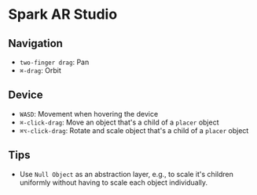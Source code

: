 # Spark AR Studio

## Navigation

- `two-finger drag`: Pan
- `⌘-drag`: Orbit

## Device

- `WASD`: Movement when hovering the device
- `⌘-click-drag`: Move an object that's a child of a `placer` object
- `⌘⌥-click-drag`: Rotate and scale object that's a child of a `placer` object

## Tips

- Use `Null Object` as an abstraction layer, e.g., to scale it's children uniformly without having to scale each object individually.
